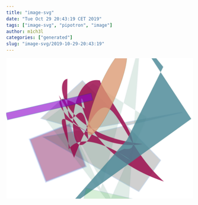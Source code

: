 ```yaml
---
title: "image-svg"
date: "Tue Oct 29 20:43:19 CET 2019"
tags: ["image-svg", "pipotron", "image"]
author: m1ch3l
categories: ["generated"]
slug: "image-svg/2019-10-29-20:43:19"
---
```


![](image.svg)
